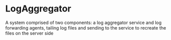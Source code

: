 # LogAggregator
A system comprised of two components: a log aggregator service and log forwarding agents, tailing log files and sending to the service to recreate the files on the server side
